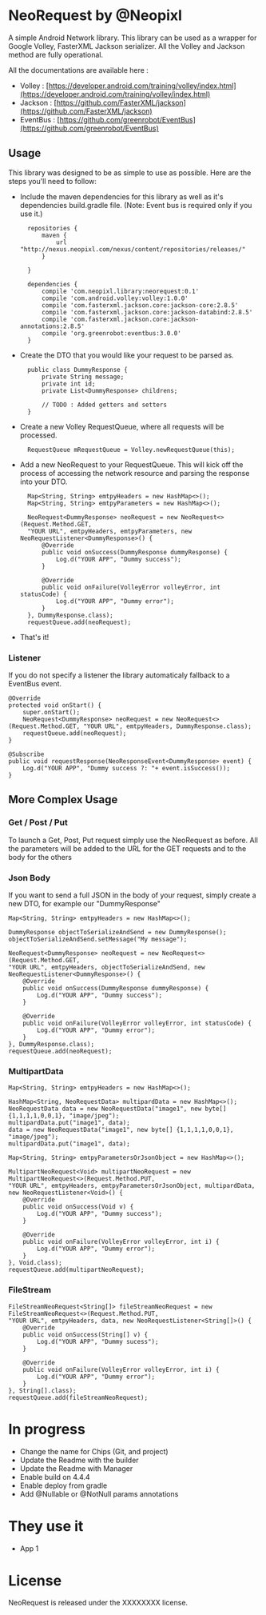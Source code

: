 # NeoRequest by @Neopixl

A simple Android Network library. This library can be used as a wrapper for Google Volley, FasterXML Jackson serializer.
All the Volley and Jackson method are fully operational.

All the documentations are available here :

 - Volley : [https://developer.android.com/training/volley/index.html](https://developer.android.com/training/volley/index.html)
 - Jackson : [https://github.com/FasterXML/jackson](https://github.com/FasterXML/jackson)
 - EventBus : [https://github.com/greenrobot/EventBus](https://github.com/greenrobot/EventBus)

## Usage
This library was designed to be as simple to use as possible.  Here are the steps you'll need to follow:

* Include the maven dependencies for this library as well as it's dependencies build.gradle file.  (Note: Event bus is required only if you use it.)


		repositories {	
		    maven {
		        url "http://nexus.neopixl.com/nexus/content/repositories/releases/"
		    }
	
		}

		dependencies {
			compile 'com.neopixl.library:neorequest:0.1'
			compile 'com.android.volley:volley:1.0.0'
			compile 'com.fasterxml.jackson.core:jackson-core:2.8.5'
			compile 'com.fasterxml.jackson.core:jackson-databind:2.8.5'
			compile 'com.fasterxml.jackson.core:jackson-annotations:2.8.5'
			compile 'org.greenrobot:eventbus:3.0.0'
		}

* Create the DTO that you would like your request to be parsed as.

		public class DummyResponse {
			private String message;
			private int id;
			private List<DummyResponse> childrens;
			
			// TODO : Added getters and setters
		}

* Create a new Volley RequestQueue, where all requests will be processed.

		RequestQueue mRequestQueue = Volley.newRequestQueue(this);
		
* Add a new NeoRequest to your RequestQueue.  This will kick off the process of accessing the network resource and parsing the response into your DTO. 

		Map<String, String> emtpyHeaders = new HashMap<>();
		Map<String, String> emtpyParameters = new HashMap<>();
		
		NeoRequest<DummyResponse> neoRequest = new NeoRequest<>(Request.Method.GET,
		"YOUR URL", emtpyHeaders, emtpyParameters, new NeoRequestListener<DummyResponse>() {
			@Override
			public void onSuccess(DummyResponse dummyResponse) {
				Log.d("YOUR APP", "Dummy success");
			}
		
			@Override
			public void onFailure(VolleyError volleyError, int statusCode) {
				Log.d("YOUR APP", "Dummy error");
			}
		}, DummyResponse.class);
		requestQueue.add(neoRequest);

* That's it! 

### Listener
If you do not specify a listener the library automaticaly fallback to a EventBus event.

	@Override
	protected void onStart() {
		super.onStart();
		NeoRequest<DummyResponse> neoRequest = new NeoRequest<>(Request.Method.GET, "YOUR URL", emtpyHeaders, DummyResponse.class);
		requestQueue.add(neoRequest);
	}
	
	@Subscribe
	public void requestResponse(NeoResponseEvent<DummyResponse> event) {
		Log.d("YOUR APP", "Dummy success ?: "+ event.isSuccess());
	}

## More Complex Usage

### Get / Post / Put
To launch a Get, Post, Put request simply use the NeoRequest as before.
All the parameters will be added to the URL for the GET requests and to the body for the others

### Json Body

If you want to send a full JSON in the body of your request, simply create a new DTO, for example our "DummyResponse"

	Map<String, String> emtpyHeaders = new HashMap<>();
	
	DummyResponse objectToSerializeAndSend = new DummyResponse();
	objectToSerializeAndSend.setMessage("My message");
	
	NeoRequest<DummyResponse> neoRequest = new NeoRequest<>(Request.Method.GET,
	"YOUR URL", emtpyHeaders, objectToSerializeAndSend, new NeoRequestListener<DummyResponse>() {
		@Override
		public void onSuccess(DummyResponse dummyResponse) {
			Log.d("YOUR APP", "Dummy success");
		}
	
		@Override
		public void onFailure(VolleyError volleyError, int statusCode) {
			Log.d("YOUR APP", "Dummy error");
		}
	}, DummyResponse.class);
	requestQueue.add(neoRequest);

### MultipartData

	Map<String, String> emtpyHeaders = new HashMap<>();
	    
	HashMap<String, NeoRequestData> multipardData = new HashMap<>();
	NeoRequestData data = new NeoRequestData("image1", new byte[] {1,1,1,1,0,0,1}, "image/jpeg");
	multipardData.put("image1", data);
	data = new NeoRequestData("image1", new byte[] {1,1,1,1,0,0,1}, "image/jpeg");
	multipardData.put("image1", data);
	    
	Map<String, String> emtpyParametersOrJsonObject = new HashMap<>();
	    
	MultipartNeoRequest<Void> multipartNeoRequest = new MultipartNeoRequest<>(Request.Method.PUT,
	"YOUR URL", emtpyHeaders, emtpyParametersOrJsonObject, multipardData, new NeoRequestListener<Void>() {
		@Override
		public void onSuccess(Void v) {
			Log.d("YOUR APP", "Dummy success");
		}
	    
		@Override
		public void onFailure(VolleyError volleyError, int i) {
			Log.d("YOUR APP", "Dummy error"); 
		}
	}, Void.class);
	requestQueue.add(multipartNeoRequest);

### FileStream

	FileStreamNeoRequest<String[]> fileStreamNeoRequest = new FileStreamNeoRequest<>(Request.Method.PUT,
	"YOUR URL", emtpyHeaders, data, new NeoRequestListener<String[]>() {
		@Override
		public void onSuccess(String[] v) {
			Log.d("YOUR APP", "Dummy sucess");
		}
	    
		@Override
		public void onFailure(VolleyError volleyError, int i) {
			Log.d("YOUR APP", "Dummy error");   
		}
	}, String[].class);
	requestQueue.add(fileStreamNeoRequest);

# In progress

 - Change the name for Chips (Git, and project)
 - Update the Readme with the builder
 - Update the Readme with Manager
 - Enable build on 4.4.4
 - Enable deploy from gradle
 - Add @Nullable or @NotNull params annotations

# They use it

 - App 1

# License
NeoRequest is released under the XXXXXXXX license.
